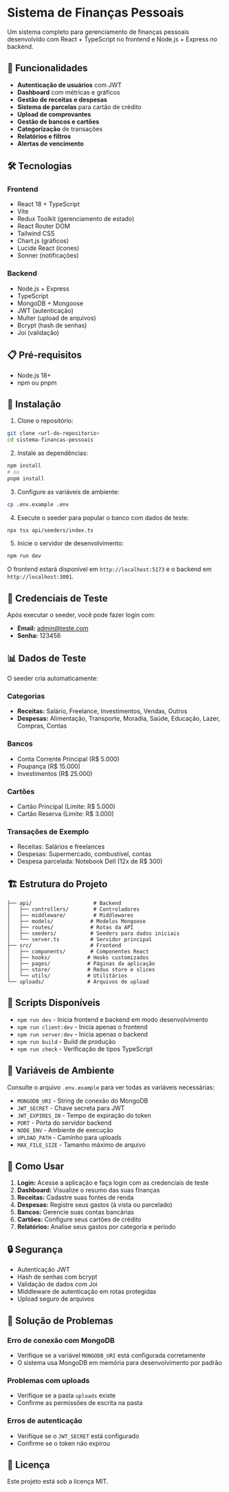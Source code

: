 # Sistema de Finanças Pessoais

Um sistema completo para gerenciamento de finanças pessoais desenvolvido com React + TypeScript no frontend e Node.js + Express no backend.

## 🚀 Funcionalidades

- **Autenticação de usuários** com JWT
- **Dashboard** com métricas e gráficos
- **Gestão de receitas e despesas**
- **Sistema de parcelas** para cartão de crédito
- **Upload de comprovantes**
- **Gestão de bancos e cartões**
- **Categorização** de transações
- **Relatórios e filtros**
- **Alertas de vencimento**

## 🛠️ Tecnologias

### Frontend
- React 18 + TypeScript
- Vite
- Redux Toolkit (gerenciamento de estado)
- React Router DOM
- Tailwind CSS
- Chart.js (gráficos)
- Lucide React (ícones)
- Sonner (notificações)

### Backend
- Node.js + Express
- TypeScript
- MongoDB + Mongoose
- JWT (autenticação)
- Multer (upload de arquivos)
- Bcrypt (hash de senhas)
- Joi (validação)

## 📋 Pré-requisitos

- Node.js 18+ 
- npm ou pnpm

## 🔧 Instalação

1. Clone o repositório:
```bash
git clone <url-do-repositorio>
cd sistema-financas-pessoais
```

2. Instale as dependências:
```bash
npm install
# ou
pnpm install
```

3. Configure as variáveis de ambiente:
```bash
cp .env.example .env
```

4. Execute o seeder para popular o banco com dados de teste:
```bash
npx tsx api/seeders/index.ts
```

5. Inicie o servidor de desenvolvimento:
```bash
npm run dev
```

O frontend estará disponível em `http://localhost:5173` e o backend em `http://localhost:3001`.

## 🔑 Credenciais de Teste

Após executar o seeder, você pode fazer login com:

- **Email:** admin@teste.com
- **Senha:** 123456

## 📊 Dados de Teste

O seeder cria automaticamente:

### Categorias
- **Receitas:** Salário, Freelance, Investimentos, Vendas, Outros
- **Despesas:** Alimentação, Transporte, Moradia, Saúde, Educação, Lazer, Compras, Contas

### Bancos
- Conta Corrente Principal (R$ 5.000)
- Poupança (R$ 15.000)
- Investimentos (R$ 25.000)

### Cartões
- Cartão Principal (Limite: R$ 5.000)
- Cartão Reserva (Limite: R$ 3.000)

### Transações de Exemplo
- Receitas: Salários e freelances
- Despesas: Supermercado, combustível, contas
- Despesa parcelada: Notebook Dell (12x de R$ 300)

## 🏗️ Estrutura do Projeto

```
├── api/                    # Backend
│   ├── controllers/        # Controladores
│   ├── middleware/         # Middlewares
│   ├── models/            # Modelos Mongoose
│   ├── routes/            # Rotas da API
│   ├── seeders/           # Seeders para dados iniciais
│   └── server.ts          # Servidor principal
├── src/                   # Frontend
│   ├── components/        # Componentes React
│   ├── hooks/            # Hooks customizados
│   ├── pages/            # Páginas da aplicação
│   ├── store/            # Redux store e slices
│   └── utils/            # Utilitários
└── uploads/              # Arquivos de upload
```

## 🔄 Scripts Disponíveis

- `npm run dev` - Inicia frontend e backend em modo desenvolvimento
- `npm run client:dev` - Inicia apenas o frontend
- `npm run server:dev` - Inicia apenas o backend
- `npm run build` - Build de produção
- `npm run check` - Verificação de tipos TypeScript

## 📝 Variáveis de Ambiente

Consulte o arquivo `.env.example` para ver todas as variáveis necessárias:

- `MONGODB_URI` - String de conexão do MongoDB
- `JWT_SECRET` - Chave secreta para JWT
- `JWT_EXPIRES_IN` - Tempo de expiração do token
- `PORT` - Porta do servidor backend
- `NODE_ENV` - Ambiente de execução
- `UPLOAD_PATH` - Caminho para uploads
- `MAX_FILE_SIZE` - Tamanho máximo de arquivo

## 🎯 Como Usar

1. **Login:** Acesse a aplicação e faça login com as credenciais de teste
2. **Dashboard:** Visualize o resumo das suas finanças
3. **Receitas:** Cadastre suas fontes de renda
4. **Despesas:** Registre seus gastos (à vista ou parcelado)
5. **Bancos:** Gerencie suas contas bancárias
6. **Cartões:** Configure seus cartões de crédito
7. **Relatórios:** Analise seus gastos por categoria e período

## 🔒 Segurança

- Autenticação JWT
- Hash de senhas com bcrypt
- Validação de dados com Joi
- Middleware de autenticação em rotas protegidas
- Upload seguro de arquivos

## 🐛 Solução de Problemas

### Erro de conexão com MongoDB
- Verifique se a variável `MONGODB_URI` está configurada corretamente
- O sistema usa MongoDB em memória para desenvolvimento por padrão

### Problemas com uploads
- Verifique se a pasta `uploads` existe
- Confirme as permissões de escrita na pasta

### Erros de autenticação
- Verifique se o `JWT_SECRET` está configurado
- Confirme se o token não expirou

## 📄 Licença

Este projeto está sob a licença MIT.